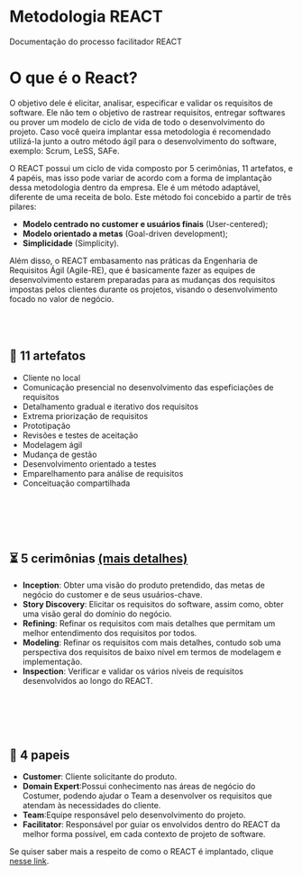 # Metodologia REACT
Documentação do processo facilitador REACT

<!-- Idioma: [Português Brasil](README.md) | [Inglês](locale/en/README.md) -->

# **O que é o React?**
O objetivo dele é elicitar, analisar, especificar e validar os requisitos de software. Ele não tem o objetivo de rastrear requisitos, entregar softwares ou prover um modelo de ciclo de vida de todo o desenvolvimento do projeto. Caso você queira implantar essa metodologia é recomendado utilizá-la junto a outro método ágil para o desenvolvimento do software, exemplo:
Scrum, LeSS, SAFe.

O REACT possui um ciclo de vida composto por 5 cerimônias, 11 artefatos, e 4 papéis, mas isso pode variar de acordo com a forma de implantação dessa metodologia dentro da empresa. Ele é um método adaptável, diferente de uma receita de bolo. Este método foi concebido a partir de três pilares: 

- **Modelo centrado no customer e usuários finais** (User-centered);
- **Modelo orientado a metas** (Goal-driven development);
- **Simplicidade** (Simplicity).

Além disso, o REACT embasamento nas práticas da Engenharia de Requisitos Ágil (Agile-RE), que é basicamente fazer as equipes de desenvolvimento estarem preparadas para as mudanças dos requisitos impostas pelos clientes durante os projetos, visando o desenvolvimento focado no valor de negócio.
<br><br><br><br>

## 📜 **11 artefatos** 
- Cliente no local
- Comunicação presencial no desenvolvimento das espeficiações de requisitos
- Detalhamento gradual e iterativo dos requisitos
- Extrema priorização de requisitos
- Prototipação
- Revisões e testes de aceitação
- Modelagem ágil    
- Mudança de gestão
- Desenvolvimento orientado a testes
- Emparelhamento para análise de requisitos
- Conceituação compartilhada

<br><br><br><br>

## ⏳  **5 cerimônias** [(mais detalhes)](/metodologia-react/cerimonias)
-  **Inception**: Obter uma visão do produto pretendido, das metas de negócio do customer e de seus usuários-chave. 
- **Story Discovery**: Elicitar os requisitos do software, assim como, obter uma visão geral do domínio do negócio.
- **Refining**: Refinar os requisitos com mais detalhes que permitam um melhor entendimento dos requisitos por todos.
- **Modeling**: Refinar os requisitos com mais detalhes, contudo sob uma perspectiva dos requisitos de baixo nível em termos de modelagem e implementação.	
- **Inspection**: Verificar e validar os vários níveis de requisitos desenvolvidos ao longo do REACT.

<br><br><br><br>

## 👨  **4 papeis** 
-  **Customer**: Cliente solicitante do produto.
- **Domain Expert**:Possui conhecimento nas áreas de negócio do Costumer, podendo ajudar o Team a desenvolver os requisitos que atendam às necessidades do cliente. 
- **Team**:Equipe responsável pelo desenvolvimento do projeto.
- **Facilitator**: Responsável por guiar os envolvidos dentro do REACT da melhor forma possível, em cada contexto de projeto de software.

Se quiser saber mais a respeito de como o REACT é implantado, clique [nesse link](locale/pt-br/CERIMONIAS.md).




